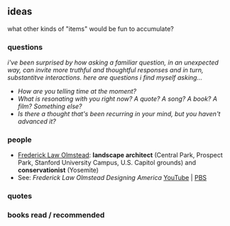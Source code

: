 ## ideas

what other kinds of "items" would be fun to accumulate?


###  questions 
*i've been surprised by how asking a familiar question, in an unexpected way, can invite more truthful and thoughtful responses and in turn, substantitve interactions. here are questions i find myself asking...*

+  *How are you telling time at the moment?*
+  *What is resonating with you right now? A quote? A song? A book? A film? Something else?*
+  *Is there a thought that's been recurring in your mind, but you haven't advanced it?*

### people
+  [Frederick Law Olmstead](https://en.wikipedia.org/wiki/Frederick_Law_Olmsted): **landscape architect** (Central Park, Prospect Park, Stanford University Campus, U.S. Capitol grounds) and **conservationist** (Yosemite)
  + See: *Frederick Law Olmstead Designing America* [YouTube](https://www.youtube.com/watch?v=_pbwem7z4lY) | [PBS](https://www.pbs.org/video/frederick-law-olmsted-designing-america-frederick-law-olmsted-designing-america/)

###  quotes
###  books read / recommended 





